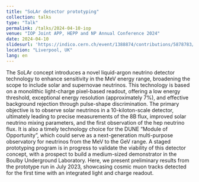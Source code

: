 ```yaml
---
title: "SoLAr detector prototyping"
collection: talks
type: "Talk"
permalink: /talks/2024-04-10-iop
venue: "IOP Joint APP, HEPP and NP Annual Conference 2024"
date: 2024-04-10
slidesurl: 'https://indico.cern.ch/event/1388874/contributions/5878783/attachments/2833954/4954195/IOP042024.pdf'
location: "Liverpool, UK"
lang: en
---
```


The SoLAr concept introduces a novel liquid-argon neutrino detector technology to enhance sensitivity in the MeV energy range, broadening the scope to include solar and supernovae neutrinos. This technology is based on a monolithic light-charge pixel-based readout, offering a low energy threshold, exceptional energy resolution (approximately 7%), and effective background rejection through pulse-shape discrimination. The primary objective is to observe solar neutrinos in a 10-kiloton-scale detector, ultimately leading to precise measurements of the 8B flux, improved solar neutrino mixing parameters, and the first observation of the hep neutrino flux. It is also a timely technology choice for the DUNE “Module of Opportunity”, which could serve as a next-generation multi-purpose observatory for neutrinos from the MeV to the GeV range. A staged prototyping program is in progress to validate the viability of this detector concept, with a prospect to build a medium-sized demonstrator in the Boulby Underground Laboratory. Here, we present preliminary results from the prototype run in July 2023, showcasing cosmic muon tracks detected for the first time with an integrated light and charge readout.
